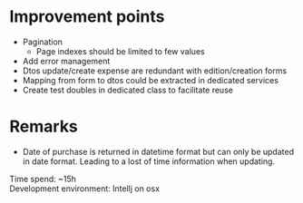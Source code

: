 # Improvement points
* Pagination
  * Page indexes should be limited to few values 
* Add error management
* Dtos update/create expense are redundant with edition/creation forms
* Mapping from form to dtos could be extracted in dedicated services
* Create test doubles in dedicated class to facilitate reuse

# Remarks
* Date of purchase is returned in datetime format but can only be updated in date format. Leading to a lost of time information when updating.

Time spend: ~15h  
Development environment: Intellj on osx
